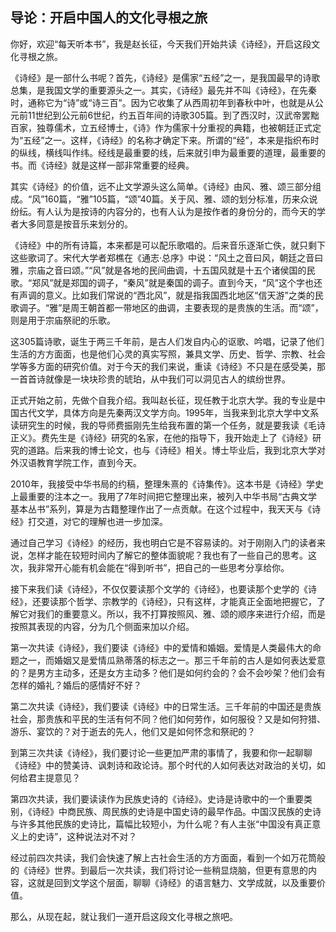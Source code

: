 ## 导论：开启中国人的文化寻根之旅

你好，欢迎“每天听本书”，我是赵长征，今天我们开始共读《诗经》，开启这段文化寻根之旅。

《诗经》是一部什么书呢？首先，《诗经》是儒家“五经”之一，是我国最早的诗歌总集，是我国文学的重要源头之一。其实，《诗经》最先并不叫《诗经》，在先秦时，通称它为“诗”或“诗三百”。因为它收集了从西周初年到春秋中叶，也就是从公元前11世纪到公元前6世纪，约五百年间的诗歌305篇。到了西汉时，汉武帝罢黜百家，独尊儒术，立五经博士，《诗》作为儒家十分重视的典籍，也被朝廷正式定为“五经”之一。这样，《诗经》的名称才确定下来。所谓的“经”，本来是指织布时的纵线，横线叫作纬。经线是最重要的线，后来就引申为最重要的道理，最重要的书。而《诗经》就是这样一部非常重要的经典。

其实《诗经》的价值，远不止文学源头这么简单。《诗经》由风、雅、颂三部分组成。“风”160篇，“雅”105篇，“颂”40篇。关于风、雅、颂的划分标准，历来众说纷纭。有人认为是按诗的内容分的，也有人认为是按作者的身份分的，而今天的学者大多同意是按音乐来划分的。

《诗经》中的所有诗篇，本来都是可以配乐歌唱的。后来音乐逐渐亡佚，就只剩下这些歌词了。宋代大学者郑樵在《通志·总序》中说：“风土之音曰风，朝廷之音曰雅，宗庙之音曰颂。”“风”就是各地的民间曲调，十五国风就是十五个诸侯国的民歌。“郑风”就是郑国的调子，“秦风”就是秦国的调子。直到今天，“风”这个字也还有声调的意义。比如我们常说的“西北风”，就是指我国西北地区“信天游”之类的民歌调子。“雅”是周王朝首都一带地区的曲调，主要表现的是贵族的生活。而“颂”，则是用于宗庙祭祀的乐歌。

这305篇诗歌，诞生于两三千年前，是古人们发自内心的讴歌、吟唱，记录了他们生活的方方面面，也是他们心灵的真实写照，兼具文学、历史、哲学、宗教、社会学等多方面的研究价值。对于今天的我们来说，重读《诗经》不只是在感受美，那一首首诗就像是一块块珍贵的琥珀，从中我们可以洞见古人的缤纷世界。

正式开始之前，先做个自我介绍。我叫赵长征，现任教于北京大学。我的专业是中国古代文学，具体方向是先秦两汉文学方向。1995年，当我来到北京大学中文系读研究生的时候，我的导师费振刚先生给我布置的第一个任务，就是要我读《毛诗正义》。费先生是《诗经》研究的名家，在他的指导下，我开始走上了《诗经》研究的道路。后来我的博士论文，也与《诗经》相关。博士毕业后，我到北京大学对外汉语教育学院工作，直到今天。

2010年，我接受中华书局的约稿，整理朱熹的《诗集传》。这本书是《诗经》学史上最重要的注本之一。我用了7年时间把它整理出来，被列入中华书局“古典文学基本丛书”系列，算是为古籍整理作出了一点贡献。在这个过程中，我天天与《诗经》打交道，对它的理解也进一步加深。

通过自己学习《诗经》的经历，我也明白它是不容易读的。对于刚刚入门的读者来说，怎样才能在较短时间内了解它的整体面貌呢？我也有了一些自己的思考。这次，我非常开心能有机会能在“得到听书”，把自己的一些思考分享给你。

接下来我们读《诗经》，不仅仅要读那个文学的《诗经》，也要读那个史学的《诗经》，还要读那个哲学、宗教学的《诗经》，只有这样，才能真正全面地把握它，了解它对我们的重要意义。所以，我不打算按照风、雅、颂的顺序来进行介绍，而是按照其表现的内容，分为几个侧面来加以介绍。

第一次共读《诗经》，我们要读《诗经》中的爱情和婚姻。爱情是人类最伟大的命题之一，而婚姻又是爱情瓜熟蒂落的标志之一。那三千年前的古人是如何表达爱意的？是男方主动多，还是女方主动多？他们是如何约会的？会不会吵架？他们会有怎样的婚礼？婚后的感情好不好？

第二次共读《诗经》，我们要读《诗经》中的日常生活。三千年前的中国还是贵族社会，那贵族和平民的生活有何不同？他们如何劳作，如何服役？又是如何狩猎、游乐、宴饮的？对于逝去的先人，他们又是如何怀念和祭祀的？

到第三次共读《诗经》，我们要讨论一些更加严肃的事情了，我要和你一起聊聊《诗经》中的赞美诗、讽刺诗和政论诗。那个时代的人如何表达对政治的关切，如何给君主提意见？

第四次共读，我们要读读作为民族史诗的《诗经》。史诗是诗歌中的一个重要类别，《诗经》中商民族、周民族的史诗是中国史诗的最早作品。中国汉民族的史诗与许多其他民族的史诗比，篇幅比较短小，为什么呢？有人主张“中国没有真正意义上的史诗”，这种说法对不对？

经过前四次共读，我们会快速了解上古社会生活的方方面面，看到一个如万花筒般的《诗经》世界。到最后一次共读，我们将讨论一些稍显烧脑，但更有意思的内容，这就是回到文学这个层面，聊聊《诗经》的语言魅力、文学成就，以及重要价值。

那么，从现在起，就让我们一道开启这段文化寻根之旅吧。





